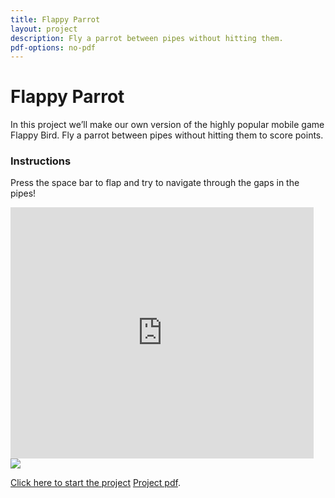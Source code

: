 ```yaml
---
title: Flappy Parrot
layout: project
description: Fly a parrot between pipes without hitting them.
pdf-options: no-pdf
---
```


# Flappy Parrot

In this project we’ll make our own version of the highly popular mobile game Flappy Bird. Fly a parrot between pipes without hitting them to score points.

### Instructions

Press the space bar to flap and try to navigate through the gaps in the pipes!

<div class="scratch-preview">
  <iframe allowtransparency="true" width="485" height="402" src="https://scratch.mit.edu/projects/embed/169322077/?autostart=false" frameborder="0"></iframe>
  <img src="images/flappy_screenshot.png">
</div>

[Click here to start the project](https://projects.raspberrypi.org/en/projects/flappy-parrot)
[Project pdf](flappy-parrot.pdf).
